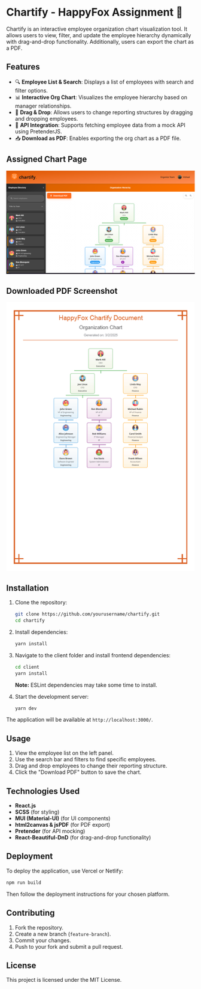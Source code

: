 # Chartify - HappyFox Assignment 🚀

Chartify is an interactive employee organization chart visualization tool. It allows users to view, filter, and update the employee hierarchy dynamically with drag-and-drop functionality. Additionally, users can export the chart as a PDF.

## Features

- 🔍 **Employee List & Search**: Displays a list of employees with search and filter options.
- 📊 **Interactive Org Chart**: Visualizes the employee hierarchy based on manager relationships.
- 🔄 **Drag & Drop**: Allows users to change reporting structures by dragging and dropping employees.
- 🔌 **API Integration**: Supports fetching employee data from a mock API using PretenderJS.
- 📥 **Download as PDF**: Enables exporting the org chart as a PDF file.

## Assigned Chart Page

![Chartify Preview](chartpage.png)

## Downloaded PDF Screenshot

![PDF Preview](pdfss1.png)

## Installation

1. Clone the repository:
   ```sh
   git clone https://github.com/yourusername/chartify.git
   cd chartify
   ```

2. Install dependencies:
   ```sh
   yarn install
   ```

3. Navigate to the client folder and install frontend dependencies:
   ```sh
   cd client
   yarn install
   ```
   **Note:** ESLint dependencies may take some time to install.

4. Start the development server:
   ```sh
   yarn dev
   ```

The application will be available at `http://localhost:3000/`.

## Usage

1. View the employee list on the left panel.
2. Use the search bar and filters to find specific employees.
3. Drag and drop employees to change their reporting structure.
4. Click the "Download PDF" button to save the chart.

## Technologies Used

- **React.js**
- **SCSS** (for styling)
- **MUI (Material-UI)** (for UI components)
- **html2canvas & jsPDF** (for PDF export)
- **Pretender** (for API mocking)
- **React-Beautiful-DnD** (for drag-and-drop functionality)

## Deployment

To deploy the application, use Vercel or Netlify:

```sh
npm run build
```

Then follow the deployment instructions for your chosen platform.

## Contributing

1. Fork the repository.
2. Create a new branch (`feature-branch`).
3. Commit your changes.
4. Push to your fork and submit a pull request.

## License

This project is licensed under the MIT License.


